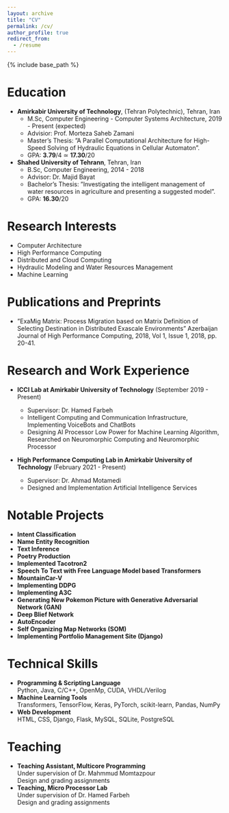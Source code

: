 ```yaml
---
layout: archive
title: "CV"
permalink: /cv/
author_profile: true
redirect_from:
  - /resume
---
```


{% include base_path %}

Education
======
* **Amirkabir University of Technology**, (Tehran Polytechnic), Tehran, Iran
  * M.Sc, Computer Engineering - Computer Systems Architecture, 2019 - Present (expected)
  * Advisior: Prof. Morteza Saheb Zamani
  * Master’s Thesis: ”A Parallel Computational Architecture for High-Speed Solving of Hydraulic Equations in Cellular Automaton”.
  * GPA: **3.79**/4 ≃ **17.30**/20
* **Shahed University of Tehrann**, Tehran, Iran
  * B.Sc, Computer Engineering, 2014 - 2018
  * Advisor:  Dr. Majid Bayat 
  * Bachelor’s Thesis: ”Investigating the intelligent management of water resources in agriculture and presenting a suggested model”.
  * GPA: **16.30**/20

Research Interests
======
* Computer Architecture
* High Performance Computing
* Distributed and Cloud Computing
* Hydraulic Modeling and Water Resources Management
* Machine Learning


Publications and Preprints
======
* ”ExaMig Matrix: Process Migration based on Matrix Definition of Selecting Destination in Distributed Exascale Environments” Azerbaijan Journal of High Performance Computing, 2018, Vol 1, Issue 1, 2018, pp. 20-41.

Research and Work Experience
======
* **ICCI Lab at Amirkabir University of Technology** (September  2019 - Present) <br/>
  * Supervisor: Dr. Hamed Farbeh
  * Intelligent Computing and Communication Infrastructure, Implementing VoiceBots and ChatBots
  * Designing  AI Processor Low Power for Machine Learning Algorithm,  Researched on Neuromorphic Computing and Neuromorphic Processor

* **High Performance Computing Lab in Amirkabir University of Technology** (February 2021 - Present) <br/>
  * Supervisor: Dr. Ahmad Motamedi
  * Designed and Implementation Artificial Intelligence Services

Notable Projects
======
* **Intent Classification**
* **Name Entity Recognition**
* **Text Inference**
* **Poetry Production**
* **Implemented Tacotron2**
* **Speech To Text with Free Language Model based Transformers**
* **MountainCar-V**
* **Implementing DDPG**
* **Implementing A3C**
* **Generating New Pokemon Picture with Generative Adversarial Network (GAN)**
* **Deep Blief Network**
* **AutoEncoder**
* **Self Organizing Map Networks (SOM)**
* **Implementing Portfolio Management Site (Django)**


Technical Skills
======
* **Programming & Scripting Language** <br/>
  Python, Java, C/C++, OpenMp, CUDA, VHDL/Verilog
* **Machine Learning Tools** <br/>
  Transformers, TensorFlow, Keras, PyTorch, scikit-learn, Pandas, NumPy
* **Web Development** <br/>
  HTML, CSS, Django, Flask, MySQL, SQLite, PostgreSQL

Teaching
======
  * **Teaching Assistant, Multicore Programming** <br/>
    Under supervision of Dr. Mahmmud Momtazpour <br/>
    Design and grading assignments
  * **Teaching, Micro Processor Lab** <br/>
    Under supervision of Dr. Hamed Farbeh <br/>
    Design and grading assignments
